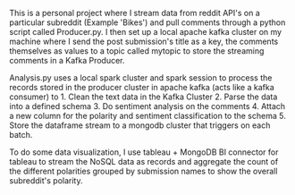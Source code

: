 This is a personal project where I stream data from reddit API's on a particular subreddit (Example 'Bikes') and pull comments through a python script called Producer.py. 
I then set up a local apache kafka cluster on my machine where I send the post submission's title as a key, the comments themselves as values to a topic called mytopic to store the streaming
comments in a Kafka Producer.

Analysis.py uses a local spark cluster and spark session to process the records stored in the producer cluster in apache kafka (acts like a kafka consumer) to
        1. Clean the text data in the Kafka Cluster
        2. Parse the data into a defined schema 
        3. Do sentiment analysis on the comments
        4. Attach a new column for the polarity and sentiment classification to the schema
        5. Store the dataframe stream to a mongodb cluster that triggers on each batch. 

To do some data visualization, I use tableau + MongoDB BI connector for tableau to stream the NoSQL data as records and aggregate the count of the different polarities 
grouped by submission names to show the overall subreddit's polarity.
